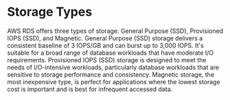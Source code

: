 # Storage Types

AWS RDS offers three types of storage: General Purpose (SSD), Provisioned IOPS (SSD), and Magnetic. General Purpose (SSD) storage delivers a consistent baseline of 3 IOPS/GB and can burst up to 3,000 IOPS. It's suitable for a broad range of database workloads that have moderate I/O requirements. Provisioned IOPS (SSD) storage is designed to meet the needs of I/O-intensive workloads, particularly database workloads that are sensitive to storage performance and consistency. Magnetic storage, the most inexpensive type, is perfect for applications where the lowest storage cost is important and is best for infrequent accessed data.

